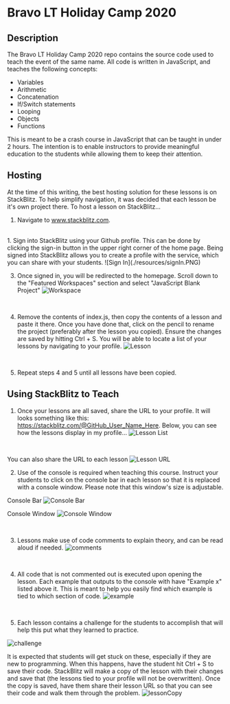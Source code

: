 # Bravo LT Holiday Camp 2020

## Description
The Bravo LT Holiday Camp 2020 repo contains the source code used to teach the event of the same name.  All code is written in JavaScript, and teaches the following concepts:

- Variables
- Arithmetic
- Concatenation
- If/Switch statements
- Looping
- Objects
- Functions

This is meant to be a crash course in JavaScript that can be taught in under 2 hours.  The intention is to enable instructors to provide meaningful education to the students while allowing them to keep their attention.

## Hosting
At the time of this writing, the best hosting solution for these lessons is on StackBlitz.  To help simplify navigation, it was decided that each lesson be it's own project there.  To host a lesson on StackBlitz...
1. Navigate to www.stackblitz.com.
</br>
1. Sign into StackBlitz using your Github profile.  This can be done by clicking the sign-in button in the upper right corner of the home page.  Being signed into StackBlitz allows you to create a profile with the service, which you can share with your students.
![Sign In](./resources/signIn.PNG)
</br>

3. Once signed in, you will be redirected to the homepage.  Scroll down to the "Featured Workspaces" section and select "JavaScript Blank Project"
![Workspace](./resources/workSpace.PNG)
</br>

4. Remove the contents of index.js, then copy the contents of a lesson and paste it there.  Once you have done that, click on the pencil to rename the project (preferably after the lesson you copied).  Ensure the changes are saved by hitting Ctrl + S.  You will be able to locate a list of your lessons by navigating to your profile.
![Lesson](./resources/lesson.PNG)
</br>

5. Repeat steps 4 and 5 until all lessons have been copied.

## Using StackBlitz to Teach
1. Once your lessons are all saved, share the URL to your profile.  It will looks something like this: https://stackblitz.com/@GitHub_User_Name_Here.  Below, you can see how the lessons display in my profile...
![Lesson List](./resources/listOfLessons.PNG)
</br>

You can also share the URL to each lesson
![Lesson URL](./resources/lessonUrl.PNG)

2. Use of the console is required when teaching this course.  Instruct your students to click on the console bar in each lesson so that it is replaced with a console window.  Please note that this window's size is adjustable.

Console Bar
![Console Bar](./resources/consoleBar.PNG)

Console Window
![Console Window](./resources/consoleWindow.PNG)

</br>

3. Lessons make use of code comments to explain theory, and can be read aloud if needed.
![comments](./resources/comments.PNG)

</br>

4. All code that is not commented out is executed upon opening the lesson.  Each example that outputs to the console with have "Example x" listed above it.  This is meant to help you easily find which example is tied to which section of code.
![example](./resources/example.PNG)

</br>

5. Each lesson contains a challenge for the students to accomplish that will help this put what they learned to practice.

![challenge](./resources/challenge.PNG)

It is expected that students will get stuck on these, especially if they are new to programming.  When this happens, have the student hit Ctrl + S to save their code.  StackBlitz will make a copy of the lesson with their changes and save that (the lessons tied to your profile will not be overwritten).  Once the copy is saved, have them share their lesson URL so that you can see their code and walk them through the problem.
![lessonCopy](./resources/lessonCopy.PNG)
